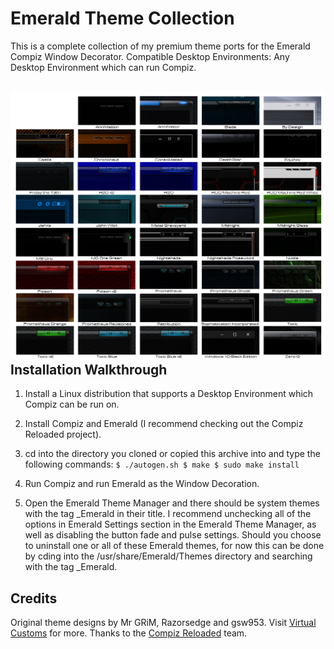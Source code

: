 Emerald Theme Collection
========================
This is a complete collection of my premium theme ports for the Emerald Compiz Window Decorator. Compatible Desktop Environments: Any Desktop Environment which can run Compiz.

![Emerald_Theme_Collection](https://github.com/OliverKurz/emerald-theme-collection/raw/master/images/Preview.png)
Installation Walkthrough
------------------------
1. Install a Linux distribution that supports a Desktop Environment which Compiz can be run on.

2. Install Compiz and Emerald (I recommend checking out the Compiz Reloaded project).

3. cd into the directory you cloned or copied this archive into and type the following commands:
`$ ./autogen.sh
$ make
$ sudo make install`

4. Run Compiz and run Emerald as the Window Decoration.

5. Open the Emerald Theme Manager and there should be system themes with the tag _Emerald in their title. I recommend unchecking all of the options in Emerald Settings section in the Emerald Theme Manager, as well as disabling the button fade and pulse settings. Should you choose to uninstall one or all of these Emerald themes, for now this can be done by cding into the /usr/share/Emerald/Themes directory and searching with the tag _Emerald.

Credits
--------
Original theme designs by Mr GRiM, Razorsedge and gsw953.
Visit [Virtual Customs](http://virtualcustoms.net/forum.php) for more.
Thanks to the [Compiz Reloaded](https://github.com/compiz-reloaded) team.